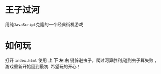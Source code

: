 


# 王子过河


用纯`JavaScript`克隆的一个经典街机游戏

# 如何玩

打开 `index.html` 使用 **上** **下** **左** **右** 键躲避虫子，爬过河算胜利;碰到虫子算失败 ，  游戏重新开始回到最初. 希望玩的开心！
